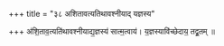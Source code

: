+++
title = "३८ अशितावत्यतिथावश्नीयाद् यज्ञस्य"

+++
अ॑शि॒ताव॒त्यति॑थावश्नीयाद्य॒ज्ञस्य॑ सात्म॒त्वाय॑। य॒ज्ञस्यावि॑च्छेदाय॒ तद्व्र॒तम् ॥